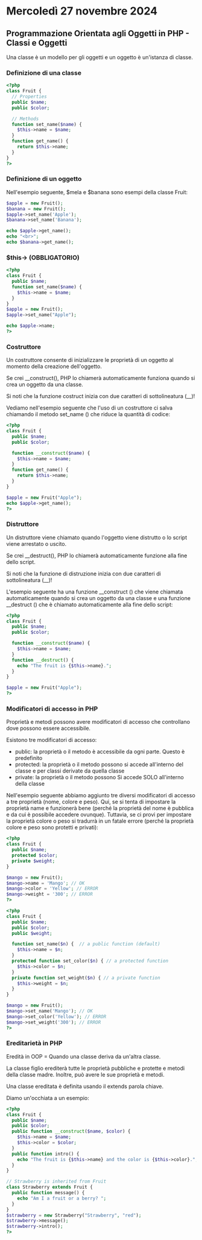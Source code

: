 # Mercoledì 27 novembre 2024

## Programmazione Orientata agli Oggetti in PHP - Classi e Oggetti

Una classe è un modello per gli oggetti e un oggetto è un'istanza di classe.

### Definizione di una classe

```php
<?php
class Fruit {
  // Properties
  public $name;
  public $color;

  // Methods
  function set_name($name) {
    $this->name = $name;
  }
  function get_name() {
    return $this->name;
  }
}
?>
```

### Definizione di un oggetto

Nell'esempio seguente, $mela e $banana sono esempi della classe Fruit:

```php
$apple = new Fruit();
$banana = new Fruit();
$apple->set_name('Apple');
$banana->set_name('Banana');

echo $apple->get_name();
echo "<br>";
echo $banana->get_name();
```

### $this-> (OBBLIGATORIO)

```php
<?php
class Fruit {
  public $name;
  function set_name($name) {
    $this->name = $name;
  }
}
$apple = new Fruit();
$apple->set_name("Apple");

echo $apple->name;
?>
```

### Costruttore

Un costruttore consente di inizializzare le proprietà di un oggetto al momento della creazione dell'oggetto.

Se crei  __construct(), PHP lo chiamerà automaticamente funziona quando si crea un oggetto da una classe.

Si noti che la funzione costruct inizia con due caratteri di sottolineatura (__)!

Vediamo nell'esempio seguente che l'uso di un costruttore ci salva chiamando il metodo set_name () che riduce la quantità di codice:

```php
<?php
class Fruit {
  public $name;
  public $color;

  function __construct($name) {
    $this->name = $name;
  }
  function get_name() {
    return $this->name;
  }
}

$apple = new Fruit("Apple");
echo $apple->get_name();
?>
```

### Distruttore

Un distruttore viene chiamato quando l'oggetto viene distrutto o lo script viene arrestato o uscito.

Se crei __destruct(), PHP lo chiamerà automaticamente funzione alla fine dello script.

Si noti che la funzione di distruzione inizia con due caratteri di sottolineatura (__)!

L'esempio seguente ha una funzione __construct () che viene chiamata automaticamente quando si crea un oggetto da una classe e una funzione __destruct () che è chiamato automaticamente alla fine dello script:

```php
<?php
class Fruit {
  public $name;
  public $color;

  function __construct($name) {
    $this->name = $name;
  }
  function __destruct() {
    echo "The fruit is {$this->name}.";
  }
}

$apple = new Fruit("Apple");
?>
```

### Modificatori di accesso in PHP

Proprietà e metodi possono avere modificatori di accesso che controllano dove possono essere accessibile.

Esistono tre modificatori di accesso:

- public: la proprietà o il metodo è accessibile da ogni parte. Questo è predefinito
- protected: la proprietà o il metodo possono si accede all'interno del classe e per classi derivate da quella classe
- private: la proprietà o il metodo possono Si accede SOLO all'interno della classe

Nell'esempio seguente abbiamo aggiunto tre diversi modificatori di accesso a tre proprietà (nome, colore e peso). Qui, se si tenta di impostare la proprietà name e funzionerà bene (perché la proprietà del nome è pubblica e da cui è possibile accedere ovunque). Tuttavia, se ci provi per impostare la proprietà colore o peso si tradurrà in un fatale errore (perché la proprietà colore e peso sono protetti e privati):

```php
<?php
class Fruit {
  public $name;
  protected $color;
  private $weight;
}

$mango = new Fruit();
$mango->name = 'Mango'; // OK
$mango->color = 'Yellow'; // ERROR
$mango->weight = '300'; // ERROR
?>
```

```php
<?php
class Fruit {
  public $name;
  public $color;
  public $weight;

  function set_name($n) {  // a public function (default)
    $this->name = $n;
  }
  protected function set_color($n) { // a protected function
    $this->color = $n;
  }
  private function set_weight($n) { // a private function
    $this->weight = $n;
  }
}

$mango = new Fruit();
$mango->set_name('Mango'); // OK
$mango->set_color('Yellow'); // ERROR
$mango->set_weight('300'); // ERROR
?>
```

### Ereditarietà in PHP

Eredità in OOP = Quando una classe deriva da un'altra classe.

La classe figlio erediterà tutte le proprietà pubbliche e protette e metodi della classe madre. Inoltre, può avere le sue proprietà e metodi.

Una classe ereditata è definita usando il extends parola chiave.

Diamo un'occhiata a un esempio:

```php
<?php
class Fruit {
  public $name;
  public $color;
  public function __construct($name, $color) {
    $this->name = $name;
    $this->color = $color;
  }
  public function intro() {
    echo "The fruit is {$this->name} and the color is {$this->color}.";
  }
}

// Strawberry is inherited from Fruit
class Strawberry extends Fruit {
  public function message() {
    echo "Am I a fruit or a berry? ";
  }
}
$strawberry = new Strawberry("Strawberry", "red");
$strawberry->message();
$strawberry->intro();
?>

```